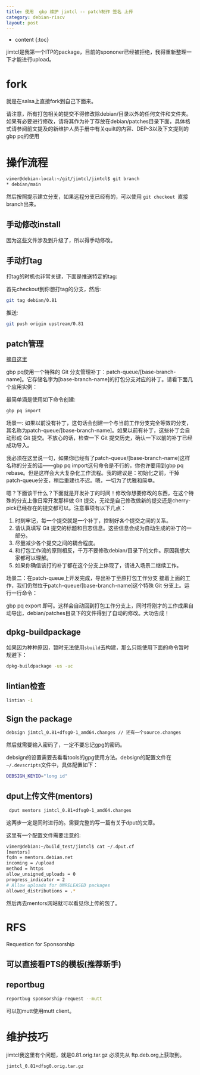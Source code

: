 ```yaml
---
title: 使用  gbp 维护 jimtcl -- patch制作 签名 上传
category: debian-riscv
layout: post
---
```

* content
{:toc}

jimtcl是我第一个ITP的package，目前的spononer已经被拒绝，我得重新整理一下才能进行upload。

# fork
就是在salsa上直接fork到自己下面来。

请注意，所有打包相关的提交不得修改除debian/目录以外的任何文件和文件夹。如果有必要进行修改，请将其作为补丁存放在debian/patches目录下面，具体格式请参阅前文提及的新维护人员手册中有关quilt的内容、DEP-3以及下文提到的gbp pq的使用

# 操作流程

```bash
vimer@debian-local:~/git/jimtcl/jimtcl$ git branch
* debian/main
```

然后按照提示建立分支，如果远程分支已经有的，可以使用 `git checkout `直接branch出来。

## 手动修改install
因为这些文件涉及到升级了，所以得手动修改。


## 手动打tag
打tag的时机也非常关键，下面是推送特定的tag:

首先checkout到你想打tag的分支，然后:

```bash
git tag debian/0.81
```
推送: 

```bash
git push origin upstream/0.81
```

## patch管理

[摘自这里](https://blog.hosiet.me/blog/2016/09/15/make-debian-package-with-git-the-canonical-way/)

gbp pq使用一个特殊的 Git 分支管理补丁：patch-queue/[base-branch-name]。它存储名字为[base-branch-name]的打包分支对应的补丁。请看下面几个应用实例：

最简单滴是使用如下命令创建:

```bash
gbp pq import
```
场景一:
如果以前没有补丁，这句话会创建一个与当前工作分支完全等效的分支，其名称为patch-queue/[base-branch-name]。如果以前有补丁，这些补丁会自动形成 Git 提交。不放心的话，检查一下 Git 提交历史，确认一下以前的补丁已经成功导入。

我必须在这里说一句，如果你已经有了patch-queue/[base-branch-name]这样名称的分支的话——gbp pq import这句命令是不行的，你也许要用到gbp pq rebase。但是这样会大大复杂化工作流程。我的建议是：初始化之前，干掉patch-queue分支，稍后重建也不迟。嗯，一切为了优雅和简单。

嗯？下面该干什么？下面就是开发补丁的时间！修改你想要修改的东西，在这个特殊的分支上像日常开发那样做 Git 提交，无论是自己修改做新的提交还是cherry-pick已经存在的提交都可以。注意事项有以下几点：

1. 时刻牢记，每一个提交就是一个补丁，控制好各个提交之间的关系。
2. 请认真填写 Git 提交的标题和日志信息。这些信息会成为自动生成的补丁的一部分。
3. 尽量减少各个提交之间的耦合程度。
4. 和打包工作流的原则相反，千万不要修改debian/目录下的文件。原因我想大家都可以理解。
5. 如果你确信该打的补丁都在这个分支上体现了，请进入场景二继续工作。

场景二：在patch-queue上开发完成，导出补丁至原打包工作分支
接着上面的工作，我们仍然位于patch-queue/[base-branch-name]这个特殊 Git 分支上。运行一行命令：

gbp pq export
即可。这样会自动回到打包工作分支上，同时将刚才的工作成果自动导出，debian/patches目录下的文件得到了自动的修改。大功告成！

## dpkg-buildpackage

如果因为种种原因，暂时无法使用`sbuild`去构建，那么只能使用下面的命令暂时规避下：

```bash
dpkg-buildpackage -us -uc
```

## lintian检查

```bash
lintian -i 
```

## Sign the package

```bash
debsign jimtcl_0.81+dfsg0-1_amd64.changes // 还有一个source.changes
```
然后就需要输入密码了，一定不要忘记gpg的密码。

debsign的设置需要去看看tools的gpg使用方法。debsign的配置文件在 `~/.devscripts`文件中，具体配置如下：
```bash
DEBSIGN_KEYID="long id"
```

## dput上传文件(mentors)

```bash
 dput mentors jimtcl_0.81+dfsg0-1_amd64.changes
```
这两步一定是同时进行的。需要完整的写一篇有关于dput的文章。

这里有一个配置文件需要注意的:

```bash
vimer@debian:~/build_test/jimtcl$ cat ~/.dput.cf
[mentors]
fqdn = mentors.debian.net
incoming = /upload
method = https
allow_unsigned_uploads = 0
progress_indicator = 2
# Allow uploads for UNRELEASED packages
allowed_distributions = .*
```

然后再去mentors网站就可以看见你上传的包了。

# RFS
Requestion for Sponsorship

## 可以直接看PTS的模板(推荐新手)

## reportbug

```bash
reportbug sponsorship-request --mutt
```
可以加mutt使用mutt  client。

# 维护技巧

jimtcl我这里有个问题，就是0.81.orig.tar.gz 必须先从 ftp.deb.org上获取到。
```bash
jimtcl_0.81+dfsg0.orig.tar.gz
```

